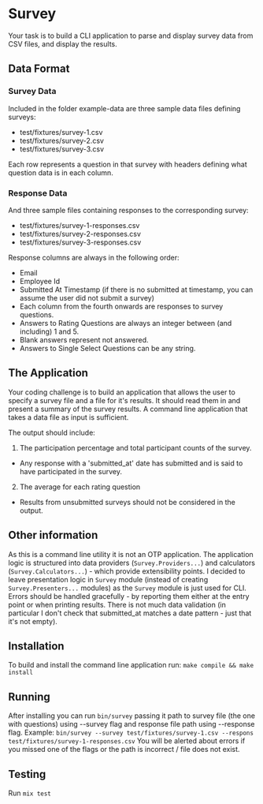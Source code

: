 # Survey
Your task is to build a CLI application to parse and display survey data from CSV files, and display the results.

## Data Format

### Survey Data
Included in the folder example-data are three sample data files defining surveys:
* test/fixtures/survey-1.csv
* test/fixtures/survey-2.csv
* test/fixtures/survey-3.csv

Each row represents a question in that survey with headers defining what question data is in each column.

### Response Data
And three sample files containing responses to the corresponding survey:
* test/fixtures/survey-1-responses.csv
* test/fixtures/survey-2-responses.csv
* test/fixtures/survey-3-responses.csv

Response columns are always in the following order:
* Email
* Employee Id
* Submitted At Timestamp (if there is no submitted at timestamp, you can assume the user did not submit a survey) 
* Each column from the fourth onwards are responses to survey questions.
* Answers to Rating Questions are always an integer between (and including) 1 and 5. 
* Blank answers represent not answered. 
* Answers to Single Select Questions can be any string.

## The Application

Your coding challenge is to build an application that allows the user to specify a survey file and a file for it's results. It should read them in and present a summary of the survey results. A command line application that takes a data file as input is sufficient.

The output should include: 

1. The participation percentage and total participant counts of the survey.
- Any response with a 'submitted_at' date has submitted and is said to have participated in the survey.
2. The average for each rating question
- Results from unsubmitted surveys should not be considered in the output. 

## Other information
As this is a command line utility it is not an OTP application.
The application logic is structured into data providers (`Survey.Providers...`) and calculators (`Survey.Calculators...`) - which provide extensibility points. I decided to leave presentation logic in `Survey` module (instead of creating `Survey.Presenters...` modules) as the `Survey` module is just used for CLI. Errors should be handled gracefully - by reporting them either at the entry point or when printing results. There is not much data validation (in particular I don't check that submitted_at matches a date pattern - just that it's not empty).

## Installation
To build and install the command line application run: `make compile && make install`

## Running
After installing you can run `bin/survey` passing it path to survey file (the one with questions) using --survey flag and response file path using --response flag.
Example: `bin/survey --survey test/fixtures/survey-1.csv --respons test/fixtures/survey-1-responses.csv`
You will be alerted about errors if you missed one of the flags or the path is incorrect / file does not exist.

## Testing
Run `mix test`
